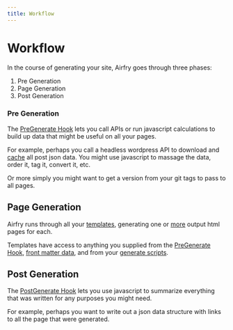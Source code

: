 ```yaml
---
title: Workflow
---
```


# Workflow

In the course of generating your site, Airfry goes through three phases:

1. Pre Generation
2. Page Generation
3. Post Generation

### Pre Generation

The [PreGenerate Hook](/docs/input/preGenerate/) lets you call APIs or run javascript calculations to build up data that might be useful on all your pages.

For example, perhaps you call a headless wordpress API to download and [cache](/docs/performance/cache/) all post json data. You
might use javascript to massage the data, order it, tag it, convert it, etc.

Or more simply you might want to get a version from your git tags to pass to all pages.

## Page Generation

Airfry runs through all your [templates](/docs/input/templates/), generating one or [more](/docs/input/pagesFromData/) output html pages for each.

Templates have access to anything you supplied from the [PreGenerate Hook](/docs/input/preGenerate/), [front matter data](/docs/input/frontmatter/), and from your [generate scripts](/docs/output/generateScript/).

## Post Generation

The [PostGenerate Hook](/docs/output/postGenerate/) lets you use javascript to summarize everything that was written for any purposes you might need.

For example, perhaps you want to write out a json data structure with links to all the page that were generated.
